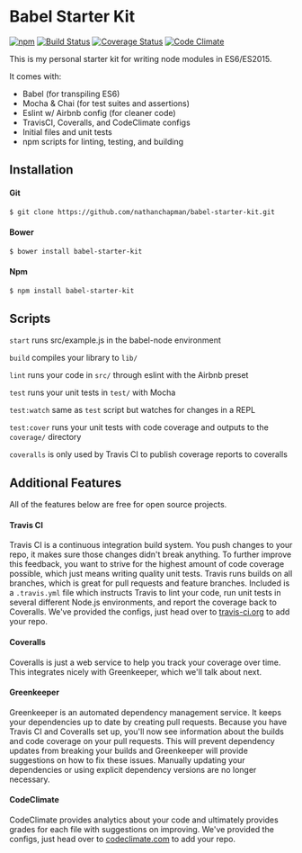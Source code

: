 # Babel Starter Kit
[![npm](https://img.shields.io/npm/v/babel-starter-kit.svg)](https://www.npmjs.com/package/babel-starter-kit) [![Build Status](https://travis-ci.org/nathanchapman/babel-starter-kit.svg?branch=master)](https://travis-ci.org/nathanchapman/babel-starter-kit) [![Coverage Status](https://coveralls.io/repos/github/nathanchapman/babel-starter-kit/badge.svg?branch=master)](https://coveralls.io/github/nathanchapman/babel-starter-kit?branch=master) [![Code Climate](https://codeclimate.com/github/nathanchapman/babel-starter-kit/badges/gpa.svg)](https://codeclimate.com/github/nathanchapman/babel-starter-kit)

This is my personal starter kit for writing node modules in ES6/ES2015.

It comes with:
* Babel (for transpiling ES6)
* Mocha & Chai (for test suites and assertions)
* Eslint w/ Airbnb config (for cleaner code)
* TravisCI, Coveralls, and CodeClimate configs
* Initial files and unit tests
* npm scripts for linting, testing, and building

## Installation
#### Git
```sh
$ git clone https://github.com/nathanchapman/babel-starter-kit.git
```

#### Bower
```sh
$ bower install babel-starter-kit
```

#### Npm
```sh
$ npm install babel-starter-kit
```

## Scripts
`start` runs src/example.js in the babel-node environment

`build` compiles your library to `lib/`

`lint` runs your code in `src/` through eslint with the Airbnb preset

`test` runs your unit tests in `test/` with Mocha

`test:watch` same as `test` script but watches for changes in a REPL

`test:cover` runs your unit tests with code coverage and outputs to the `coverage/` directory

`coveralls` is only used by Travis CI to publish coverage reports to coveralls

## Additional Features
All of the features below are free for open source projects.

#### Travis CI
Travis CI is a continuous integration build system. You push changes to your repo, it makes sure those changes didn't break anything. To further improve this feedback, you want to strive for the highest amount of code coverage possible, which just means writing quality unit tests. Travis runs builds on all branches, which is great for pull requests and feature branches. Included is a `.travis.yml` file which instructs Travis to lint your code, run unit tests in several different Node.js environments, and report the coverage back to Coveralls.
We've provided the configs, just head over to [travis-ci.org](travis-ci.org) to add your repo.

#### Coveralls
Coveralls is just a web service to help you track your coverage over time. This integrates nicely with Greenkeeper, which we'll talk about next.

#### Greenkeeper
Greenkeeper is an automated dependency management service. It keeps your dependencies up to date by creating pull requests. Because you have Travis CI and Coveralls set up, you'll now see information about the builds and code coverage on your pull requests. This will prevent dependency updates from breaking your builds and Greenkeeper will provide suggestions on how to fix these issues. Manually updating your dependencies or using explicit dependency versions are no longer necessary.

#### CodeClimate
CodeClimate provides analytics about your code and ultimately provides grades for each file with suggestions on improving. We've provided the configs, just head over to [codeclimate.com](codeclimate.com) to add your repo.
